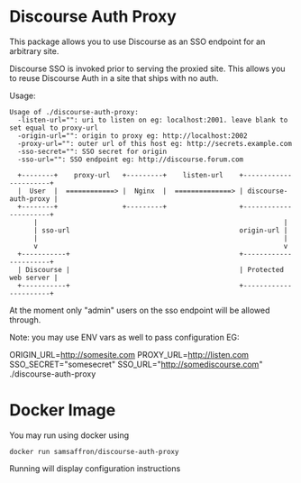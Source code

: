 Discourse Auth Proxy
===

This package allows you to use Discourse as an SSO endpoint for an arbitrary site.

Discourse SSO is invoked prior to serving the proxied site. This allows you to reuse Discourse Auth in a site that ships with no auth.


Usage:

```
Usage of ./discourse-auth-proxy:
  -listen-url="": uri to listen on eg: localhost:2001. leave blank to set equal to proxy-url
  -origin-url="": origin to proxy eg: http://localhost:2002
  -proxy-url="": outer url of this host eg: http://secrets.example.com
  -sso-secret="": SSO secret for origin
  -sso-url="": SSO endpoint eg: http://discourse.forum.com
```

```
  +--------+    proxy-url   +---------+    listen-url    +----------------------+
  |  User  |  ============> |  Nginx  |  ==============> | discourse-auth-proxy |
  +--------+                +---------+                  +----------------------+
      |                                                             |
      | sso-url                                          origin-url |
      |                                                             |
      v                                                             v
  +-----------+                                          +----------------------+
  | Discourse |                                          | Protected web server |
  +-----------+                                          +----------------------+
```

At the moment only "admin" users on the sso endpoint will be allowed through.

Note: you may use ENV vars as well to pass configuration EG:

ORIGIN_URL=http://somesite.com PROXY_URL=http://listen.com SSO_SECRET="somesecret" SSO_URL="http://somediscourse.com" ./discourse-auth-proxy

Docker Image
===

You may run using docker using

```
docker run samsaffron/discourse-auth-proxy
```

Running will display configuration instructions
